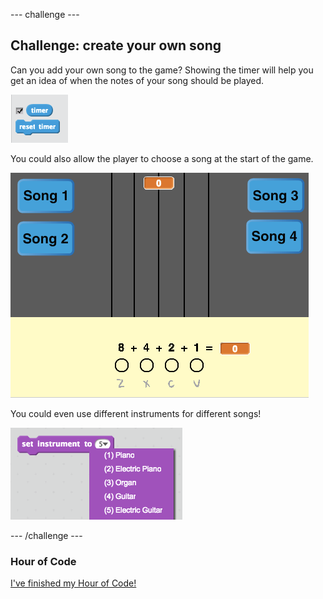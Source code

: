 --- challenge ---

## Challenge: create your own song

Can you add your own song to the game? Showing the timer will help you get an idea of when the notes of your song should be played.

![Timer blocks](images/timer.png)

You could also allow the player to choose a song at the start of the game.

![Choosing a song](images/song-choice.png)

You could even use different instruments for different songs!

![Set instrument](images/set-instrument.png)

--- /challenge ---

### Hour of Code
[I've finished my Hour of Code!](https://code.org/api/hour/finish)
